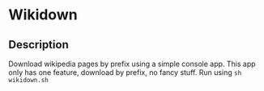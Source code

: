 # Wikidown
## Description
Download wikipedia pages by prefix using a simple console app.
This app only has one feature, download by prefix, no fancy stuff.
Run using `sh wikidown.sh`

